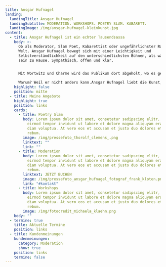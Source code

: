 ```yaml
---
title: Ansgar Hufnagel
landing:
  landingTitle: Ansgar Hufnagel
  landingSubtitle: MODERATION. WORKSHOPS. POETRY SLAM. KABARETT.
  landingImage: /img/ansgar-hufnagel-kleinkunst.jpg
content:
  - title: Ansgar Hufnagel ist ein echter Tausendsassa
    body: >-
      Ob als Moderator, Slam Poet, Kabarettist oder ungefährlichster Rapper der
      Welt. Ansgar Hufnagel bewegt sich mit einer Leichtigkeit und
      Selbstverständlichkeit auf den unterschiedlichsten Bühnen, als wäre es
      sein zu Hause. Sympathisch, offen und klar.


      Mit Wortwitz und Charme wird das Publikum dort abgeholt, wo es gerade ist. Anderen Künstler:Innen wird die Bühne bereitet oder selbst das Zepter geschwungen.\

      Warum? Weil er nicht anders kann.Ansgar Hufnagel liebt die Kunst, die Bühne und alles drumherum!
    highlight: false
    position: mitte
  - title: Meine Angebote
    highlight: true
    position: links
    cards:
      - title: Poetry Slam
        body: Lorem ipsum dolor sit amet, consetetur sadipscing elitr, sed diam nonumy
          eirmod tempor invidunt ut labore et dolore magna aliquyam erat, sed
          diam voluptua. At vero eos et accusam et justo duo dolores et ea
          rebum.
        image: /img/pressefoto_thorolf_clemens_.png
        linktext: ""
        link: ""
      - title: Moderation
        body: Lorem ipsum dolor sit amet, consetetur sadipscing elitr, sed diam nonumy
          eirmod tempor invidunt ut labore et dolore magna aliquyam erat, sed
          diam voluptua. At vero eos et accusam et justo duo dolores et ea
          rebum.
        linktext: JETZT BUCHEN
        image: /img/pressefoto_ansgar_hufnagel_fotograf_frank_kloten.png
        link: "#kontakt"
      - title: Workshops
        body: Lorem ipsum dolor sit amet, consetetur sadipscing elitr, sed diam nonumy
          eirmod tempor invidunt ut labore et dolore magna aliquyam erat, sed
          diam voluptua. At vero eos et accusam et justo duo dolores et ea
          rebum.
        image: /img/fotocredit_michaela_klaehn.png
    body: ""
  - termine: true
    title: Aktuelle Termine
    position: links
  - title: Kundenmeinungen
    kundenmeinungen:
      category: Moderation
      show: true
    position: links
    termine: false
---
```

